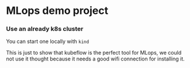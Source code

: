 # MLops demo project


### Use an already k8s cluster

You can start one locally with `kind`

This is just to show that kubeflow is the perfect tool for MLops, we could not use it thought because it needs a good wifi connection for installing it.
